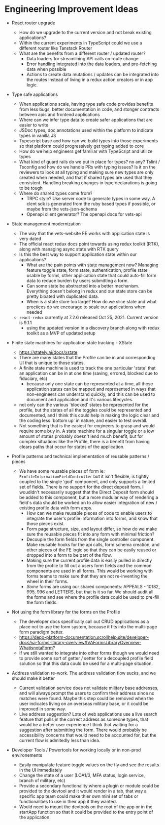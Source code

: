 # Engineering Improvement Ideas

- React router upgrade
  - How do we upgrade to the current version and not break existing applications?
  - Within the current experiments in TypeScript could we use a different router like Tanstack Router
  - What are the benefits from a different router / updated router?
    - Data loaders for streamlining API calls on route change
    - Error handling integrated into the data loaders, and pre-fetching data when possible
    - Actions to create data mutations / updates can be integrated into the routes instead of living in a redux action creators or in app logic.
   
- Type safe applications
  - When applications scale, having type safe code provides benefits from less bugs, better documentation in code, and stonger contracts between apis and frontend applications
  - Where can we infer type data to create safer applications that are easier to write
  - JSDoc types, doc annotations used within the platform to indicate types in vanilla JS
  - Typescript base and how can we build types into those experiments so that platform could progressively get typing added to core
  - How do we help engineers get familiar with TypeScript and utilize types
  - What kind of guard rails do we put in place for types? no any? Tslint / Tsconfig and how do we handle PRs with typing issues? Is it on the reviewers to look at all typing and making sure new types are only created when needed, and that if shared types are used that they consistent. Handling breaking changes in type declarations is going to be tough
  - Where do shared types come from?
    - TRPC style? Use server code to generate types in some way. A clent sdk is generated from the ruby based types if possible, or maybe from the vets-json-schema
    - Openapi client generator? The openapi docs for vets-api

- State management modernization
  - The way that the vets-website FE works with application state is very dated
  - The official react redux docs point towards using redux toolkit (RTK), along with managing async state with RTK query
  - Is this the best way to support application state within our applications?
    - What are the pain points with state management now? Managing feature toggle state, form state, authentication, profile state usable by forms, other application state that could auto-fill form data to reduce burden by users submitting a form.
    - Can some state be abstracted into a better mechanism. Everything doesn't belong in redux and our state store can be pretty bloated with duplicated data.
    - When is a state store too large? How do we slice state and what proctices do we encourage to scale our applications when needed
  - `react-redux` currently at 7.2.6 released Oct 25, 2021. Current version is 9.1.1
    - using the updated version in a discovery branch along with redux toolkit as a MVP of updated setup

- Finite state machines for application state tracking - XState
  - https://stately.ai/docs/xstate
  - There are many states that the Profile can be in and corresponding UI that is unique to those states.
  - A finite state machine is used to track the  one particular 'state' that an application can be in at one time (saving, errored, blocked due to fiduciary, etc)
    - because only one state can be represented at a time, all these application states can be mapped and represented in ways that non-engineers can understand quickly, and this can be used to document and application and it's various lifecycles.
  - not only can the various 'blocked' states be represented for the profile, but the states of all the toggles could be represented and documented, and I think this could help in making the logic clear and the coding less 'bottom up' in nature, and easier to test overall.
  - Not something that is the easiest for engineers to grasp and would require some buy in. A state machine for a singular toggle or a low amount of states probably doesn't lend much benefit, but for complex situations like the Profile, there is a benefit from having clears paths that occur for states of the application.  

- Profile patterns and technical implementation of reusable patterns / pieces
  - We have some reusable pieces of form ie: `ProfileInformationFieldController` but it isn't flexible, is tightly coupled to the single 'god' component, and only supports a limited set of fields. There is no support for the direct deposit form. I woudldn't necessarily suggest that the Direct Deposit form should be added to this component, but a more modular way of rendering a field's data should be worked on to allow easier integration of new / existing profile data with form apps.
    - How can we make reusable pieces of code to enable users to integrate the user's profile information into forms, and know that those pieces exist.
    - Form page structure, size, and layout differ, so how do we make sure the reusable pieces fit into any form with minimal friction?
    - Decouple the form fields from the single controller component. Make reusable hooks for the api calls, form schema creation, and other pieces of the FE logic so that they can be easily reused or dropped into a form to be part of the flow.
    - Making sure the current profile data is easily pulled in directly from the profile to fill out a users form fields and the common components are used in all forms. This would be working with forms teams to make sure that they are not re-inventing the wheel in their forms.
    - _Some_ forms are using our shared components: APPEALS - 10182, 995, 996 and LETTERS, but that is it so far. We should audit all the forms and see where the profile data could be used to pre-fill the form fields.

- Not using the form library for the forms on the Profile
  - The developer docs specifically call out CRUD applications as a place not to use the form system, because it fits into the multi-page form paradigm better.
  - https://depo-platform-documentation.scrollhelp.site/developer-docs/va-forms-library-overview#VAFormsLibraryOverview-WhatisnotaForm?
  - If we still wanted to integrate into other forms though we would need to provide some sort of getter / setter for a decoupled profile field solution so that this data could be used for a multi-page situation. 

- Address validation re-work. The address validation flow sucks, and we should make it better
  - Current validation service does not validate military base addresses, and will always prompt the users to confirm their address since no matches were found. Maybe this step could be removed when the user indicates living on an overseas military base, or it could be improved in some way.
  - Live address suggestion? Lots of web applications use a live search feature that pulls in the correct address as someone types, that would be a better user experience I think that waiting for a suggestion after submitting the form. There would probably be accessibility concerns that would need to be accounted for, but the current flow is admitedly less than idea. 

- Developer Tools / Powertools for working locally or in non-prod environements
  - Easily manipulate feature toggle values on the fly and see the results in the UI immediately
  - Change the state of a user (LOA1/3, MFA status, login service, branch of military, etc)
  - Provide a secondary functionality where a plugin or module could be provided to the devtool and it would render in a tab, that way a specific app team could make thier own mini set of tabs or functionalities to use in their app if they wanted.
  - Would need to mount the devtools on the root of the app or in the startApp function so that it could be provided to the entry point of the application.
